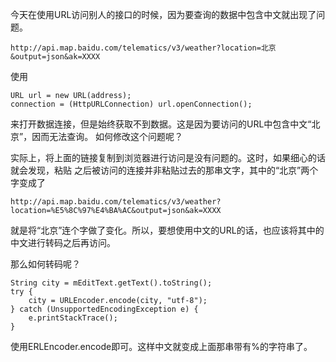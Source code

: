 今天在使用URL访问别人的接口的时候，因为要查询的数据中包含中文就出现了问题。

    http://api.map.baidu.com/telematics/v3/weather?location=北京&output=json&ak=XXXX

使用

    URL url = new URL(address);
    connection = (HttpURLConnection) url.openConnection();

来打开数据连接，但是始终获取不到数据。这是因为要访问的URL中包含中文“北京”，因而无法查询。
如何修改这个问题呢？

实际上，将上面的链接复制到浏览器进行访问是没有问题的。这时，如果细心的话就会发现，粘贴
之后被访问的连接并非粘贴过去的那串文字，其中的“北京”两个字变成了

    http://api.map.baidu.com/telematics/v3/weather?location=%E5%8C%97%E4%BA%AC&output=json&ak=XXXX

就是将“北京”连个字做了变化。所以，要想使用中文的URL的话，也应该将其中的中文进行转码之后再访问。

那么如何转码呢？

    String city = mEditText.getText().toString();
    try {
        city = URLEncoder.encode(city, "utf-8");
    } catch (UnsupportedEncodingException e) {
        e.printStackTrace();
    }

使用ERLEncoder.encode即可。这样中文就变成上面那串带有%的字符串了。
